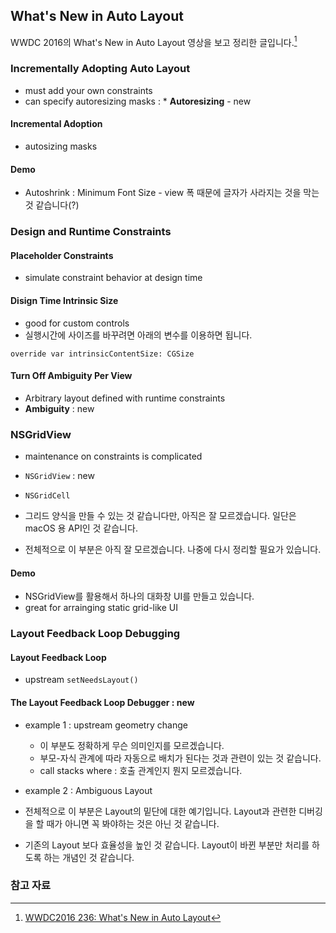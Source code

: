 ## What's New in Auto Layout

WWDC 2016의 What's New in Auto Layout 영상을 보고 정리한 글입니다.[^236]

### Incrementally Adopting Auto Layout

* must add your own constraints
* can specify autoresizing masks : * **Autoresizing** - new

#### Incremental Adoption

* autosizing masks

#### Demo

* Autoshrink : Minimum Font Size - view 폭 때문에 글자가 사라지는 것을 막는 것 같습니다(?)

### Design and Runtime Constraints

#### Placeholder Constraints

* simulate constraint behavior at design time

#### Disign Time Intrinsic Size

* good for custom controls
* 실행시간에 사이즈를 바꾸려면 아래의 변수를 이용하면 됩니다.

```
override var intrinsicContentSize: CGSize
```

#### Turn Off Ambiguity Per View

* Arbitrary layout defined with runtime constraints
* **Ambiguity** : new

### NSGridView

* maintenance on constraints is complicated

* `NSGridView` : new
* `NSGridCell`

* 그리드 양식을 만들 수 있는 것 같습니다만, 아직은 잘 모르겠습니다. 일단은 macOS 용 API인 것 같습니다. 

* 전체적으로 이 부분은 아직 잘 모르겠습니다. 나중에 다시 정리할 필요가 있습니다. 

#### Demo

* NSGridView를 활용해서 하나의 대화창 UI를 만들고 있습니다. 
* great for arrainging static grid-like UI

### Layout Feedback Loop Debugging

#### Layout Feedback Loop

* upstream `setNeedsLayout()`

#### The Layout Feedback Loop Debugger : new

* example 1 : upstream geometry change
	* 이 부분도 정확하게 무슨 의미인지를 모르겠습니다.
	* 부모-자식 관계에 따라 자동으로 배치가 된다는 것과 관련이 있는 것 같습니다.
	* call stacks where : 호출 관계인지 뭔지 모르겠습니다. 
	
* example 2 : Ambiguous Layout

* 전체적으로 이 부분은 Layout의 밑단에 대한 예기입니다. Layout과 관련한 디버깅을 할 때가 아니면 꼭 봐야하는 것은 아닌 것 같습니다. 

* 기존의 Layout 보다 효율성을 높인 것 같습니다. Layout이 바뀐 부분만 처리를 하도록 하는 개념인 것 같습니다. 

### 참고 자료

[^236]: [WWDC2016 236: What's New in Auto Layout](https://developer.apple.com/videos/play/wwdc2016/236/)

